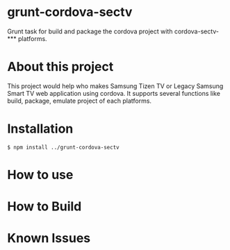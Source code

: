 # grunt-cordova-sectv
Grunt task for build and package the cordova project with cordova-sectv-*** platforms.

# About this project
This project would help who makes Samsung Tizen TV or Legacy Samsung Smart TV web application using cordova.
It supports several functions like build, package, emulate project of each platforms.

# Installation
```shell
$ npm install ../grunt-cordova-sectv
```

# How to use

# How to Build

# Known Issues

